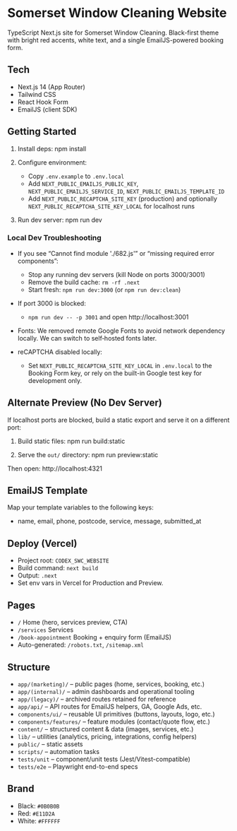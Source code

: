 # Somerset Window Cleaning Website

TypeScript Next.js site for Somerset Window Cleaning. Black-first theme with bright red accents, white text, and a single EmailJS-powered booking form.

## Tech
- Next.js 14 (App Router)
- Tailwind CSS
- React Hook Form
- EmailJS (client SDK)

## Getting Started
1. Install deps:
   npm install

2. Configure environment:
   - Copy `.env.example` to `.env.local`
   - Add `NEXT_PUBLIC_EMAILJS_PUBLIC_KEY`, `NEXT_PUBLIC_EMAILJS_SERVICE_ID`, `NEXT_PUBLIC_EMAILJS_TEMPLATE_ID`
   - Add `NEXT_PUBLIC_RECAPTCHA_SITE_KEY` (production) and optionally `NEXT_PUBLIC_RECAPTCHA_SITE_KEY_LOCAL` for localhost runs

3. Run dev server:
   npm run dev

### Local Dev Troubleshooting

- If you see “Cannot find module './682.js'” or “missing required error components”:
  - Stop any running dev servers (kill Node on ports 3000/3001)
  - Remove the build cache: `rm -rf .next`
  - Start fresh: `npm run dev:3000` (or `npm run dev:clean`)

- If port 3000 is blocked:
  - `npm run dev -- -p 3001` and open http://localhost:3001

- Fonts: We removed remote Google Fonts to avoid network dependency locally. We can switch to self‑hosted fonts later.

- reCAPTCHA disabled locally:
  - Set `NEXT_PUBLIC_RECAPTCHA_SITE_KEY_LOCAL` in `.env.local` to the Booking Form key, or rely on the built-in Google test key for development only.

## Alternate Preview (No Dev Server)
If localhost ports are blocked, build a static export and serve it on a different port:

1) Build static files:
   npm run build:static

2) Serve the `out/` directory:
   npm run preview:static

Then open:
   http://localhost:4321

## EmailJS Template
Map your template variables to the following keys:
- name, email, phone, postcode, service, message, submitted_at

## Deploy (Vercel)
- Project root: `CODEX_SWC_WEBSITE`
- Build command: `next build`
- Output: `.next`
- Set env vars in Vercel for Production and Preview.

## Pages
- `/` Home (hero, services preview, CTA)
- `/services` Services
- `/book-appointment` Booking + enquiry form (EmailJS)
- Auto-generated: `/robots.txt`, `/sitemap.xml`

## Structure

- `app/(marketing)/` – public pages (home, services, booking, etc.)
- `app/(internal)/` – admin dashboards and operational tooling
- `app/(legacy)/` – archived routes retained for reference
- `app/api/` – API routes for EmailJS helpers, GA, Google Ads, etc.
- `components/ui/` – reusable UI primitives (buttons, layouts, logo, etc.)
- `components/features/` – feature modules (contact/quote flow, etc.)
- `content/` – structured content & data (images, services, etc.)
- `lib/` – utilities (analytics, pricing, integrations, config helpers)
- `public/` – static assets
- `scripts/` – automation tasks
- `tests/unit` – component/unit tests (Jest/Vitest-compatible)
- `tests/e2e` – Playwright end-to-end specs

## Brand
- Black: `#0B0B0B`
- Red: `#E11D2A`
- White: `#FFFFFF`
